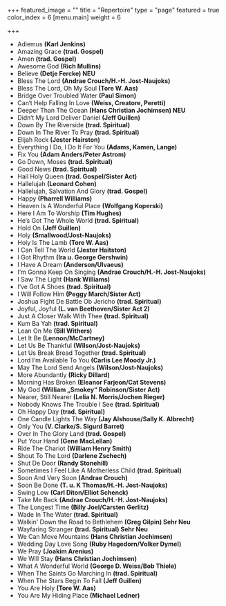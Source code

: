 +++
featured_image = ""
title = "Repertoire"
type = "page"
featured = true
color_index = 6
[menu.main]
weight = 6

+++
* Adiemus **(Karl Jenkins)**
* Amazing Grace **(trad. Gospel)**
* Amen **(trad. Gospel)**
* Awesome God **(Rich Mullins)**
* Believe **(Detje Fercke) NEU**
* Bless The Lord **(Andrae Crouch/H.-H. Jost-Naujoks)**
* Bless The Lord, Oh My Soul **(Tore W. Aas)**
* Bridge Over Troubled Water **(Paul Simon)**
* Can‘t Help Falling In Love **(Weiss, Creatore, Peretti)**
* Deeper Than The Ocean **(Hans Christian Jochimsen) NEU**
* Didn‘t My Lord Deliver Daniel **(Jeff Guillen)**
* Down By The Riverside **(trad. Spiritual)**
* Down In The River To Pray **(trad. Spiritual)**
* Elijah Rock **(Jester Hairston)**
* Everything I Do, I Do It For You **(Adams, Kamen, Lange)**
* Fix You **(Adam Anders/Peter Astrom)**
* Go Down, Moses **(trad. Spiritual)**
* Good News **(trad. Spiritual)**
* Hail Holy Queen **(trad. Gospel/Sister Act)**
* Hallelujah **(Leonard Cohen)**
* Hallelujah, Salvation And Glory **(trad. Gospel)**
* Happy **(Pharrell Williams)**
* Heaven Is A Wonderful Place **(Wolfgang Koperski)**
* Here I Am To Worship **(Tim Hughes)**
* He‘s Got The Whole World **(trad. Spiritual)**
* Hold On **(Jeff Guillen)**
* Holy **(Smallwood/Jost-Naujoks)**
* Holy Is The Lamb **(Tore W. Aas)**
* I Can Tell The World **(Jester Haitston)**
* I Got Rhythm **(Ira u. George Gershwin)**
* I Have A Dream **(Anderson/Ulvaeus)**
* I‘m Gonna Keep On Singing **(Andrae Crouch/H.-H. Jost-Naujoks)**
* I Saw The Light **(Hank Williams)**
* I‘ve Got A Shoes **(trad. Spiritual)**
* I Will Follow Him **(Peggy March/Sister Act)**
* Joshua Fight De Battle Ob Jericho **(trad. Spiritual)**
* Joyful, Joyful **(L. van Beethoven/Sister Act 2)**
* Just A Closer Walk With Thee **(trad. Spiritual)**
* Kum Ba Yah **(trad. Spiritual)**
* Lean On Me **(Bill Withers)**
* Let It Be **(Lennon/McCartney)**
* Let Us Be Thankful **(Wilson/Jost-Naujoks)**
* Let Us Break Bread Together **(trad. Spiritual)**
* Lord I‘m Available To You **(Carlis Lee Moody Jr.)**
* May The Lord Send Angels **(Wilson/Jost-Naujoks)**
* More Abundantly **(Ricky Dillard)**
* Morning Has Broken **(Eleanor Farjeon/Cat Stevens)**
* My God **(William „Smokey“ Robinson/Sister Act)**
* Nearer, Still Nearer **(Lelia N. Morris/Jochen Rieger)**
* Nobody Knows The Trouble I See **(trad. Spiritual)**
* Oh Happy Day **(trad. Spiritual)**
* One Candle Lights The Way **(Jay Alshouse/Sally K. Albrecht)**
* Only You **(V. Clarke/S. Sigurd Barret)**
* Over In The Glory Land **(trad. Gospel)**
* Put Your Hand **(Gene MacLellan)**
* Ride The Chariot **(William Henry Smith)**
* Shout To The Lord **(Darlene Zschech)**
* Shut De Door **(Randy Stonehill)**
* Sometimes I Feel Like A Motherless Child **(trad. Spiritual)**
* Soon And Very Soon **(Andrae Crouch)**
* Soon Be Done **(T. u. K Thomas/H.-H. Jost-Naujoks)**
* Swing Low **(Carl Diton/Elliot Schenck)**
* Take Me Back **(Andrae Crouch/H.-H. Jost-Naujoks)**
* The Longest Time **(Billy Joel/Carsten Gerlitz)**
* Wade In The Water **(trad. Spiritual)**
* Walkin' Down the Road to Bethlehem **(Greg Gilpin) Sehr Neu**
* Wayfaring Stranger **(trad. Spiritual) Sehr Neu**
* We Can Move Mountains **(Hans Christian Jochimsen)**
* Wedding Day Love Song **(Ruby Hagedorn/Volker Dymel)**
* We Pray **(Joakim Arenius)**
* We Will Stay **(Hans Christian Jochimsen)**
* What A Wonderful World **(George D. Weiss/Bob Thiele)**
* When The Saints Go Marching In **(trad. Spiritual)**
* When The Stars Begin To Fall **(Jeff Guillen)**
* You Are Holy **(Tore W. Aas)**
* You Are My Hiding Place **(Michael Ledner)**
